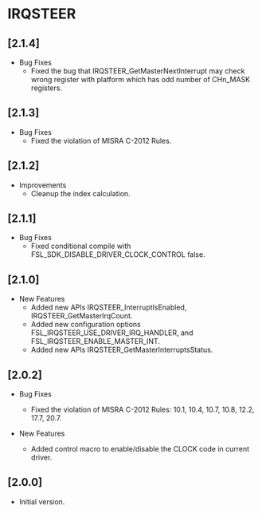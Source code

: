 # IRQSTEER

## [2.1.4]

- Bug Fixes
  - Fixed the bug that IRQSTEER_GetMasterNextInterrupt may check wrong register
    with platform which has odd number of CHn_MASK registers.

## [2.1.3]

- Bug Fixes
  - Fixed the violation of MISRA C-2012 Rules.

## [2.1.2]

- Improvements
  - Cleanup the index calculation.

## [2.1.1]

- Bug Fixes
  - Fixed conditional compile with FSL_SDK_DISABLE_DRIVER_CLOCK_CONTROL false.

## [2.1.0]

- New Features
  - Added new APIs IRQSTEER_InterruptIsEnabled, IRQSTEER_GetMasterIrqCount.
  - Added new configuration options FSL_IRQSTEER_USE_DRIVER_IRQ_HANDLER, and
    FSL_IRQSTEER_ENABLE_MASTER_INT.
  - Added new APIs IRQSTEER_GetMasterInterruptsStatus.

## [2.0.2]

- Bug Fixes

  - Fixed the violation of MISRA C-2012 Rules: 10.1, 10.4, 10.7, 10.8, 12.2, 17.7, 20.7.

- New Features

  - Added control macro to enable/disable the CLOCK code in current driver.

## [2.0.0]

- Initial version.
